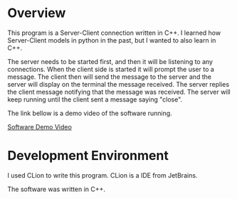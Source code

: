 # Overview

This program is a Server-Client connection written in C++. I learned how Server-Client models in python in the past,
but I wanted to also learn in C++.

The server needs to be started first, and then it will be listening to any connections. When the client side is started
it will prompt the user to a message. The client then will send the message to the server and the server will display
on the terminal the message received. The server replies the client message notifying that the message was received.
The server will keep running until the client sent a message saying "close".

The link bellow is a demo video of the software running.

[Software Demo Video](http://youtube.link.goes.here)

# Development Environment

I used CLion to write this program. CLion is a IDE from JetBrains.

The software was written in C++.

[//]: # (# Useful Websites)

[//]: # ()
[//]: # ({Make a list of websites that you found helpful in this project})

[//]: # (* [Web Site Name]&#40;http://url.link.goes.here&#41;)

[//]: # (* [Web Site Name]&#40;http://url.link.goes.here&#41;)
